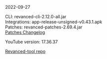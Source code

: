2022-09-27
  
CLI: revanced-cli-2.12.0-all.jar  
Integrations: app-release-unsigned-v0.43.1.apk  
Patches: revanced-patches-2.69.4.jar  
[Patches Changelog](https://github.com/revanced/revanced-patches/releases/tag/v2.69.4)  

YouTube version: 17.36.37

[Revanced-tool repo](https://github.com/Kingsmanvn-Official/Revanced-tool)
